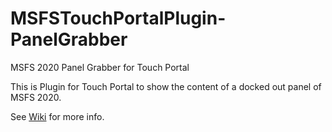 # MSFSTouchPortalPlugin-PanelGrabber
MSFS 2020 Panel Grabber for Touch Portal

This is Plugin for Touch Portal to show the content of a docked out panel of MSFS 2020.

See [Wiki](https://github.com/gagagu/MSFSTouchPortalPlugin-PanelGrabber/wiki) for more info.


